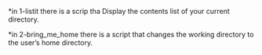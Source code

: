 
*in 1-listit there is a scrip tha Display the contents list of your current directory.

*in 2-bring_me_home there is a script that changes the working directory to the user’s home directory.
